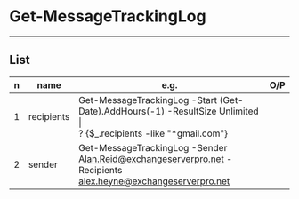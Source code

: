 # Get-MessageTrackingLog

---

## List
|n|name|e.g.|O/P|
|-|----|----|---|
|1|recipients|Get-MessageTrackingLog -Start (Get-Date).AddHours(-1) -ResultSize Unlimited \|<br/> ? {$_.recipients -like "*gmail.com"}||
|2|sender|Get-MessageTrackingLog -Sender Alan.Reid@exchangeserverpro.net -Recipients alex.heyne@exchangeserverpro.net||
